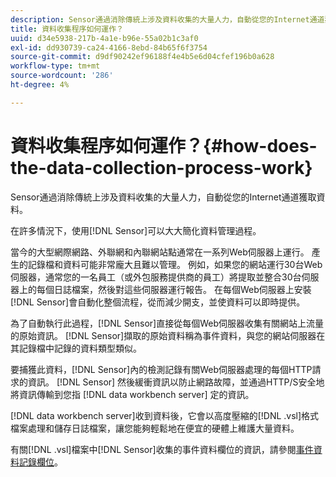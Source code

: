 ```yaml
---
description: Sensor通過消除傳統上涉及資料收集的大量人力，自動從您的Internet通道獲取資料。
title: 資料收集程序如何運作？
uuid: d34e5938-217b-4a1e-b96e-55a02b1c3af0
exl-id: dd930739-ca24-4166-8ebd-84b65f6f3754
source-git-commit: d9df90242ef96188f4e4b5e6d04cfef196b0a628
workflow-type: tm+mt
source-wordcount: '286'
ht-degree: 4%

---
```


# 資料收集程序如何運作？{#how-does-the-data-collection-process-work}

Sensor通過消除傳統上涉及資料收集的大量人力，自動從您的Internet通道獲取資料。

在許多情況下，使用[!DNL Sensor]可以大大簡化資料管理過程。

當今的大型網際網路、外聯網和內聯網站點通常在一系列Web伺服器上運行。 產生的記錄檔和資料可能非常龐大且難以管理。 例如，如果您的網站運行30台Web伺服器，通常您的一名員工（或外包服務提供商的員工）將提取並整合30台伺服器上的每個日誌檔案，然後對這些伺服器運行報告。 在每個Web伺服器上安裝[!DNL Sensor]會自動化整個流程，從而減少開支，並使資料可以即時提供。

為了自動執行此過程，[!DNL Sensor]直接從每個Web伺服器收集有關網站上流量的原始資訊。 [!DNL Sensor]擷取的原始資料稱為事件資料，與您的網站伺服器在其記錄檔中記錄的資料類型類似。

要捕獲此資料，[!DNL Sensor]內的檢測記錄有關Web伺服器處理的每個HTTP請求的資訊。 [!DNL Sensor] 然後緩衝資訊以防止網路故障，並通過HTTP/S安全地將資訊傳輸到您指 [!DNL data workbench server] 定的資訊。

[!DNL data workbench server]收到資料後，它會以高度壓縮的[!DNL .vsl]格式檔案處理和儲存日誌檔案，讓您能夠輕鬆地在便宜的硬體上維護大量資料。

有關[!DNL .vsl]檔案中[!DNL Sensor]收集的事件資料欄位的資訊，請參閱[事件資料記錄欄位](../../home/c-snsr-ovrvw/c-evnt-data-rcd-flds/c-evnt-data-rcd-flds.md#concept-ed2a8797cb5b4995b55ffd50a9f12a44)。
